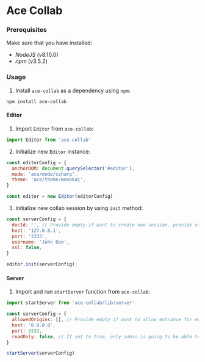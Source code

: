 # Ace Collab

### Prerequisites

Make sure that you have installed:
- *NodeJS* (v8.10.0)
- *npm* (v3.5.2)

### Usage

1. Install `ace-collab` as a dependency using `npm`:

```
npm install ace-collab
```

#### Editor

1. Import `Editor` from `ace-collab`:

```javascript
import Editor from 'ace-collab'
```

2. Initialize new `Editor` instance:
```javascript
const editorConfig = {
  anchorDOM: document.querySelector('#editor'),
  mode: 'ace/mode/csharp',
  theme: 'ace/theme/monokai',
}

const editor = new Editor(editorConfig)
```

3. Initialize new collab session by using `init` method:
```javascript
const serverConfig = {
  docId: '', // Provide empty if want to create new session, provide value if want to join existing one
  host: '127.0.0.1',
  port: '3333',
  username: 'John Doe',
  ssl: false,
}

editor.init(serverConfig);
```


#### Server

1. Import and run `startServer` function from `ace-collab`:
```javascript
import startServer from 'ace-collab/lib/server'

const serverConfig = {
  allowedOrigins: [], // Provide empty if want to allow entrance for every host, provide string values if want to allow only few
  host: '0.0.0.0',
  port: 3333,
  readOnly: false, // If set to true, only admin is going to be able to edit the code, other users can only read it
}

startServer(serverConfig)
```
